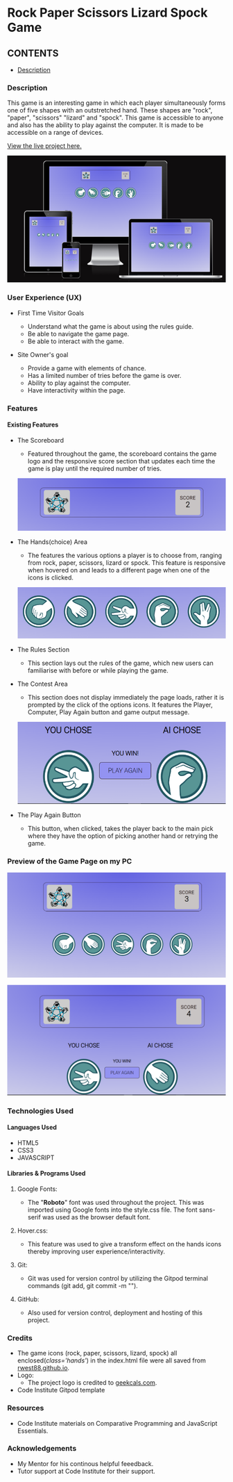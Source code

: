 # Rock Paper Scissors Lizard Spock Game

## CONTENTS

* [Description](Description)

### Description
This game is an interesting game in which each player simultaneously forms one of five shapes with an outstretched hand. These shapes are "rock", "paper", "scissors" "lizard" and "spock". 
This game is accessible to anyone and also has the ability to play against the computer. It is made to be accessible on a range of devices.

[View the live project here.](http)

![inserting an image link](documentation/Game-Preview.PNG)

### User Experience (UX)
*  First Time Visitor Goals
   * Understand what the game is about using the rules guide.
   * Be able to navigate the game page.
   * Be able to interact with the game.

* Site Owner's goal
   * Provide a game with elements of chance.
   * Has a limited number of tries before the game is over.
   * Ability to play against the computer.
   * Have interactivity within the page.

### Features

#### Existing Features
* The Scoreboard
   * Featured throughout the game, the scoreboard contains the game logo and 
   the responsive score section that updates each time the game is play
   until the required number of tries.

   ![scoreboard](documentation/scoreboard.PNG)

* The Hands(choice) Area 
   * The features the various options a player is to choose from, ranging
   from rock, paper, scissors, lizard or spock. This feature is responsive when 
   hovered on and leads to a different page when one of the icons is clicked.

   ![Pick Options](documentation/hands-options.PNG)

* The Rules Section
   * This section lays out the rules of the game, which new users can familiarise with
   before or while playing the game.   

* The Contest Area
   * This section does not display immediately the page loads, rather it is prompted
   by the click of the options icons. It features the Player, Computer, Play Again button and game output message.

   ![Pick Options](documentation/contest-area.PNG)

* The Play Again Button
   * This button, when clicked, takes the player back to the main pick where they have 
   the option of picking another hand or retrying the game.   

### Preview of the Game Page on my PC

![Pick Options](documentation/Preview-hands.PNG)

![Pick Options](documentation/preview-contest.PNG)

### Technologies Used

#### Languages Used

* HTML5
* CSS3
* JAVASCRIPT

#### Libraries & Programs Used

1. Google Fonts:
   * The "**Roboto**" font was used throughout the project. This was imported 
    using Google fonts into the style.css file. The font sans-serif was used
    as the browser default font.

1. Hover.css:
   * This feature was used to give a transform effect on the hands icons thereby improving user experience/interactivity.

1. Git: 
   * Git was used for version control by utilizing the Gitpod terminal commands (git add, git commit -m "").

1. GitHub:
   * Also used for version control, deployment and hosting of this project.

### Credits

   * The game icons (rock, paper, scissors, lizard, spock) all enclosed(*class='hands'*) in the index.html file were all saved from [rwest88.github.io](rwest88.github.io).
   * Logo:
      * The project logo is credited to [geekcals.com](www.geekcals.com).
   * Code Institute Gitpod template  

### Resources

   * Code Institute materials on Comparative Programming and JavaScript Essentials.
   
### Acknowledgements
   * My Mentor for his continous helpful feeedback.
   * Tutor support at Code Institute for their support.      